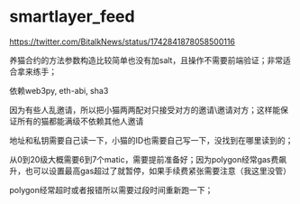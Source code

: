 # smartlayer_feed

https://twitter.com/BitalkNews/status/1742841878058500116 

养猫合约的方法参数构造比较简单也没有加salt，且操作不需要前端验证；非常适合拿来练手；



依赖web3py, eth-abi, sha3

因为有些人乱邀请，所以把小猫两两配对只接受对方的邀请\邀请对方；这样能保证所有的猫都能满级不依赖其他人邀请

地址和私钥需要自己读一下，小猫的ID也需要自己写一下，没找到在哪里读到的；

从0到20级大概需要6到7个matic，需要提前准备好；因为polygon经常gas费飙升，也可以设置最高gas超过了就暂停，如果手续费紧张需要注意（我这里没管）

polygon经常超时或者报错所以需要过段时间重新跑一下；
